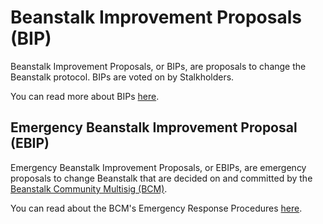 # Beanstalk Improvement Proposals (BIP)

Beanstalk Improvement Proposals, or BIPs, are proposals to change the Beanstalk protocol. BIPs are voted on by Stalkholders.

You can read more about BIPs [here](https://docs.bean.money/governance/proposals#bip).

## Emergency Beanstalk Improvement Proposal (EBIP)

Emergency Beanstalk Improvement Proposals, or EBIPs, are emergency proposals to change Beanstalk that are decided on and committed by the [Beanstalk Community Multisig (BCM)](https://docs.bean.money/governance/beanstalk/bcm-process).

You can read about the BCM's Emergency Response Procedures [here](https://docs.bean.money/governance/beanstalk/bcm-process#emergency-response-procedures).